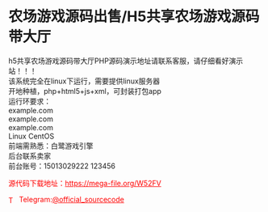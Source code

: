 # 农场游戏源码出售/H5共享农场游戏源码带大厅

h5共享农场游戏源码带大厅PHP源码演示地址请联系客服，请仔细看好演示站！！！<br>该系统完全在linux下运行，需要提供linux服务器<br>开地种植，php+html5+js+xml，可封装打包app<br>运行环要求：<br>example.com<br>example.com<br>example.com<br>Linux CentOS<br>前端需熟悉：白鹭游戏引擎<br>后台联系卖家<br>前台账号：15013029222  123456<br>


<p style="color: red;">源代码下载地址：<a href="https://mega-file.org/W52FV" style="color: red;">https://mega-file.org/W52FV</a></p><p style="color: red;"><img src="https://cdn-icons-png.flaticon.com/512/2111/2111646.png" alt="Telegram Icon" style="width: 16px; vertical-align: middle; margin-right: 5px;">Telegram:<a href="https://t.me/official_sourcecode" style="color: red;">@official_sourcecode</a></p>